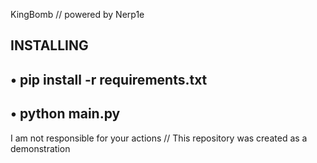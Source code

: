 KingBomb // powered by Nerp1e

INSTALLING
--------------------------------
• pip install -r requirements.txt
--------------------------------
• python main.py
--------------------------------

I am not responsible for your actions // This repository was created as a demonstration

